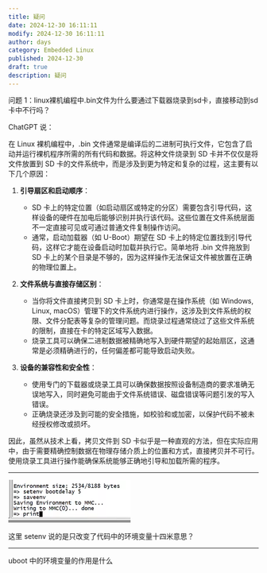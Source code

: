 ```yaml
---
title: 疑问
date: 2024-12-30 16:11:11
modify: 2024-12-30 16:11:11
author: days
category: Embedded Linux
published: 2024-12-30
draft: true
description: 疑问
---
```


问题 1：linux裸机编程中.bin文件为什么要通过下载器烧录到sd卡，直接移动到sd卡中不行吗？

ChatGPT 说：

在 Linux 裸机编程中，.bin 文件通常是编译后的二进制可执行文件，它包含了启动并运行裸机程序所需的所有代码和数据。将这种文件烧录到 SD 卡并不仅仅是将文件放置到 SD 卡的文件系统中，而是涉及到更为特定和复杂的过程，这主要有以下几个原因：

1. **引导扇区和启动顺序**：
    
    - SD 卡上的特定位置（如启动扇区或特定的分区）需要包含引导代码，这样设备的硬件在加电后能够识别并执行该代码。这些位置在文件系统层面不一定直接可见或可通过普通文件复制操作访问。
    - 通常，启动加载器（如 U-Boot）期望在 SD 卡上的特定位置找到引导代码，这样它才能在设备启动时加载并执行它。简单地将 .bin 文件拖放到 SD 卡上的某个目录是不够的，因为这样操作无法保证文件被放置在正确的物理位置上。
2. **文件系统与直接存储区别**：
    
    - 当你将文件直接拷贝到 SD 卡上时，你通常是在操作系统（如 Windows, Linux, macOS）管理下的文件系统内进行操作，这涉及到文件系统的权限、文件分配表等复杂的管理问题。而烧录过程通常绕过了这些文件系统的限制，直接在卡的特定区域写入数据。
    - 烧录工具可以确保二进制数据被精确地写入到硬件期望的起始扇区，这通常是必须精确进行的，任何偏差都可能导致启动失败。
3. **设备的兼容性和安全性**：
    
    - 使用专门的下载器或烧录工具可以确保数据按照设备制造商的要求准确无误地写入，同时避免可能由于文件系统错误、磁盘错误等问题引发的写入错误。
    - 正确烧录还涉及到可能的安全措施，如校验和或加密，以保护代码不被未经授权修改或损坏。

因此，虽然从技术上看，拷贝文件到 SD 卡似乎是一种直观的方法，但在实际应用中，由于需要精确控制数据在物理存储介质上的位置和方式，直接拷贝并不可行。使用烧录工具进行操作能确保系统能够正确地引导和加载所需的程序。

***

![image.png](https://raw.githubusercontent.com/ScuDays/MyImg/master/202412302227547.png)

这里 setenv 说的是只改变了代码中的环境变量十四米意思？

***

uboot 中的环境变量的作用是什么